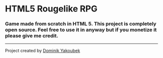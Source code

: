 # HTML5 Rougelike RPG 
### Game made from scratch in HTML 5. This project is completely open source. Feel free to use it in anyway but if you monetize it please give me credit.





***
Project created by [Dominik Yakoubek](http://kingdiepie.github.io/) 
